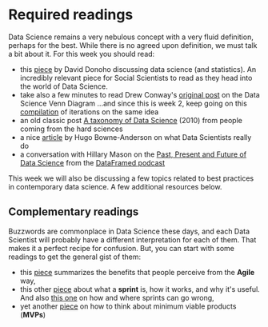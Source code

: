 
# Required readings

Data Science remains a very nebulous concept with a very fluid definition, perhaps for the best. While there is no agreed upon definition, we must talk a bit about it. For this week you should read:

* this
[piece](http://courses.csail.mit.edu/18.337/2015/docs/50YearsDataScience.pdf) by David Donoho discussing data science (and statistics). An incredibly relevant piece for Social Scientists to read as they head into the world of
Data Science.
* take also a few minutes to read Drew Conway's [original post](http://drewconway.com/zia/2013/3/26/the-data-science-venn-diagram) on the Data Science Venn Diagram ...and since this is week 2, keep going on this [compilation](https://www.kdnuggets.com/2016/10/battle-data-science-venn-diagrams.html) of iterations on the same idea
* an old classic post [A taxonomy of Data Science](http://www.dataists.com/2010/09/a-taxonomy-of-data-science/) (2010) from people coming from the hard sciences
* a nice [article](https://hbr.org/2018/08/what-data-scientists-really-do-according-to-35-data-scientists) by Hugo Bowne-Anderson on what Data Scientists really do
* a conversation with Hillary Mason on the [Past, Present and Future of Data Science](https://soundcloud.com/dataframed/1-data-science-past-present-and-future) from the [DataFramed podcast](https://soundcloud.com/dataframed)

This week we will also be discussing a few topics related to best practices in contemporary data science. A few additional resources below.

## Complementary readings

Buzzwords are commonplace in Data Science these days, and each Data Scientist will probably have a different interpretation for each of them. That makes it a perfect recipe for confusion. But, you can start with some readings to get the general gist of them:
* this [piece](https://medium.com/agile-in-learning/the-psychology-of-agile-87f92521a5ed) summarizes the benefits that people perceive from the **Agile** way,  
* this other [piece](https://medium.com/@jakek/stop-brainstorming-and-start-sprinting-16180839b43d) about what a **sprint** is, how it works, and why it's useful. And also [this one](https://medium.com/agile-in-learning/from-agile-to-fragile-how-to-unravel-your-team-in-one-sprint-5e60e70a557) on how and where sprints can go wrong,
* yet another [piece](https://hackernoon.com/mvp-paradox-and-what-most-founders-need-to-be-aware-of-3a5f8c3acb76) on how to think about minimum viable products (**MVPs**)
